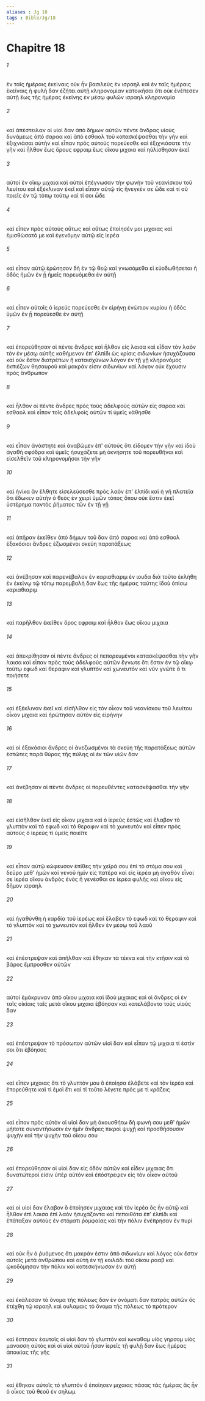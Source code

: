 ```yaml
---
aliases : Jg 18
tags : Bible/Jg/18
---
```


# Chapitre 18

###### 1
ἐν ταῖς ἡμέραις ἐκείναις οὐκ ἦν βασιλεὺς ἐν ισραηλ καὶ ἐν ταῖς ἡμέραις ἐκείναις ἡ φυλὴ δαν ἐζήτει αὑτῇ κληρονομίαν κατοικῆσαι ὅτι οὐκ ἐνέπεσεν αὐτῇ ἕως τῆς ἡμέρας ἐκείνης ἐν μέσῳ φυλῶν ισραηλ κληρονομία
###### 2
καὶ ἀπέστειλαν οἱ υἱοὶ δαν ἀπὸ δήμων αὐτῶν πέντε ἄνδρας υἱοὺς δυνάμεως ἀπὸ σαραα καὶ ἀπὸ εσθαολ τοῦ κατασκέψασθαι τὴν γῆν καὶ ἐξιχνιάσαι αὐτὴν καὶ εἶπαν πρὸς αὐτούς πορεύεσθε καὶ ἐξιχνιάσατε τὴν γῆν καὶ ἦλθον ἕως ὄρους εφραιμ ἕως οἴκου μιχαια καὶ ηὐλίσθησαν ἐκεῖ
###### 3
αὐτοὶ ἐν οἴκῳ μιχαια καὶ αὐτοὶ ἐπέγνωσαν τὴν φωνὴν τοῦ νεανίσκου τοῦ λευίτου καὶ ἐξέκλιναν ἐκεῖ καὶ εἶπαν αὐτῷ τίς ἤνεγκέν σε ὧδε καὶ τί σὺ ποιεῖς ἐν τῷ τόπῳ τούτῳ καὶ τί σοι ὧδε
###### 4
καὶ εἶπεν πρὸς αὐτούς οὕτως καὶ οὕτως ἐποίησέν μοι μιχαιας καὶ ἐμισθώσατό με καὶ ἐγενόμην αὐτῷ εἰς ἱερέα
###### 5
καὶ εἶπαν αὐτῷ ἐρώτησον δὴ ἐν τῷ θεῷ καὶ γνωσόμεθα εἰ εὐοδωθήσεται ἡ ὁδὸς ἡμῶν ἐν ᾗ ἡμεῖς πορευόμεθα ἐν αὐτῇ
###### 6
καὶ εἶπεν αὐτοῖς ὁ ἱερεύς πορεύεσθε ἐν εἰρήνῃ ἐνώπιον κυρίου ἡ ὁδὸς ὑμῶν ἐν ᾗ πορεύεσθε ἐν αὐτῇ
###### 7
καὶ ἐπορεύθησαν οἱ πέντε ἄνδρες καὶ ἦλθον εἰς λαισα καὶ εἶδαν τὸν λαὸν τὸν ἐν μέσῳ αὐτῆς καθήμενον ἐπ' ἐλπίδι ὡς κρίσις σιδωνίων ἡσυχάζουσα καὶ οὐκ ἔστιν διατρέπων ἢ καταισχύνων λόγον ἐν τῇ γῇ κληρονόμος ἐκπιέζων θησαυροῦ καὶ μακράν εἰσιν σιδωνίων καὶ λόγον οὐκ ἔχουσιν πρὸς ἄνθρωπον
###### 8
καὶ ἦλθον οἱ πέντε ἄνδρες πρὸς τοὺς ἀδελφοὺς αὐτῶν εἰς σαραα καὶ εσθαολ καὶ εἶπον τοῖς ἀδελφοῖς αὐτῶν τί ὑμεῖς κάθησθε
###### 9
καὶ εἶπαν ἀνάστητε καὶ ἀναβῶμεν ἐπ' αὐτούς ὅτι εἴδομεν τὴν γῆν καὶ ἰδοὺ ἀγαθὴ σφόδρα καὶ ὑμεῖς ἡσυχάζετε μὴ ὀκνήσητε τοῦ πορευθῆναι καὶ εἰσελθεῖν τοῦ κληρονομῆσαι τὴν γῆν
###### 10
καὶ ἡνίκα ἂν ἔλθητε εἰσελεύσεσθε πρὸς λαὸν ἐπ' ἐλπίδι καὶ ἡ γῆ πλατεῖα ὅτι ἔδωκεν αὐτὴν ὁ θεὸς ἐν χειρὶ ὑμῶν τόπος ὅπου οὐκ ἔστιν ἐκεῖ ὑστέρημα παντὸς ῥήματος τῶν ἐν τῇ γῇ
###### 11
καὶ ἀπῆραν ἐκεῖθεν ἀπὸ δήμων τοῦ δαν ἀπὸ σαραα καὶ ἀπὸ εσθαολ ἑξακόσιοι ἄνδρες ἐζωσμένοι σκεύη παρατάξεως
###### 12
καὶ ἀνέβησαν καὶ παρενέβαλον ἐν καριαθιαριμ ἐν ιουδα διὰ τοῦτο ἐκλήθη ἐν ἐκείνῳ τῷ τόπῳ παρεμβολὴ δαν ἕως τῆς ἡμέρας ταύτης ἰδοὺ ὀπίσω καριαθιαριμ
###### 13
καὶ παρῆλθον ἐκεῖθεν ὄρος εφραιμ καὶ ἦλθον ἕως οἴκου μιχαια
###### 14
καὶ ἀπεκρίθησαν οἱ πέντε ἄνδρες οἱ πεπορευμένοι κατασκέψασθαι τὴν γῆν λαισα καὶ εἶπαν πρὸς τοὺς ἀδελφοὺς αὐτῶν ἔγνωτε ὅτι ἔστιν ἐν τῷ οἴκῳ τούτῳ εφωδ καὶ θεραφιν καὶ γλυπτὸν καὶ χωνευτόν καὶ νῦν γνῶτε ὅ τι ποιήσετε
###### 15
καὶ ἐξέκλιναν ἐκεῖ καὶ εἰσῆλθον εἰς τὸν οἶκον τοῦ νεανίσκου τοῦ λευίτου οἶκον μιχαια καὶ ἠρώτησαν αὐτὸν εἰς εἰρήνην
###### 16
καὶ οἱ ἑξακόσιοι ἄνδρες οἱ ἀνεζωσμένοι τὰ σκεύη τῆς παρατάξεως αὐτῶν ἑστῶτες παρὰ θύρας τῆς πύλης οἱ ἐκ τῶν υἱῶν δαν
###### 17
καὶ ἀνέβησαν οἱ πέντε ἄνδρες οἱ πορευθέντες κατασκέψασθαι τὴν γῆν
###### 18
καὶ εἰσῆλθον ἐκεῖ εἰς οἶκον μιχαια καὶ ὁ ἱερεὺς ἑστώς καὶ ἔλαβον τὸ γλυπτὸν καὶ τὸ εφωδ καὶ τὸ θεραφιν καὶ τὸ χωνευτόν καὶ εἶπεν πρὸς αὐτοὺς ὁ ἱερεύς τί ὑμεῖς ποιεῖτε
###### 19
καὶ εἶπαν αὐτῷ κώφευσον ἐπίθες τὴν χεῖρά σου ἐπὶ τὸ στόμα σου καὶ δεῦρο μεθ' ἡμῶν καὶ γενοῦ ἡμῖν εἰς πατέρα καὶ εἰς ἱερέα μὴ ἀγαθὸν εἶναί σε ἱερέα οἴκου ἀνδρὸς ἑνὸς ἢ γενέσθαι σε ἱερέα φυλῆς καὶ οἴκου εἰς δῆμον ισραηλ
###### 20
καὶ ἠγαθύνθη ἡ καρδία τοῦ ἱερέως καὶ ἔλαβεν τὸ εφωδ καὶ τὸ θεραφιν καὶ τὸ γλυπτὸν καὶ τὸ χωνευτὸν καὶ ἦλθεν ἐν μέσῳ τοῦ λαοῦ
###### 21
καὶ ἐπέστρεψαν καὶ ἀπῆλθαν καὶ ἔθηκαν τὰ τέκνα καὶ τὴν κτῆσιν καὶ τὸ βάρος ἔμπροσθεν αὐτῶν
###### 22
αὐτοὶ ἐμάκρυναν ἀπὸ οἴκου μιχαια καὶ ἰδοὺ μιχαιας καὶ οἱ ἄνδρες οἱ ἐν ταῖς οἰκίαις ταῖς μετὰ οἴκου μιχαια ἐβόησαν καὶ κατελάβοντο τοὺς υἱοὺς δαν
###### 23
καὶ ἐπέστρεψαν τὸ πρόσωπον αὐτῶν υἱοὶ δαν καὶ εἶπαν τῷ μιχαια τί ἐστίν σοι ὅτι ἐβόησας
###### 24
καὶ εἶπεν μιχαιας ὅτι τὸ γλυπτόν μου ὃ ἐποίησα ἐλάβετε καὶ τὸν ἱερέα καὶ ἐπορεύθητε καὶ τί ἐμοὶ ἔτι καὶ τί τοῦτο λέγετε πρός με τί κράζεις
###### 25
καὶ εἶπον πρὸς αὐτὸν οἱ υἱοὶ δαν μὴ ἀκουσθήτω δὴ φωνή σου μεθ' ἡμῶν μήποτε συναντήσωσιν ἐν ἡμῖν ἄνδρες πικροὶ ψυχῇ καὶ προσθήσουσιν ψυχὴν καὶ τὴν ψυχὴν τοῦ οἴκου σου
###### 26
καὶ ἐπορεύθησαν οἱ υἱοὶ δαν εἰς ὁδὸν αὐτῶν καὶ εἶδεν μιχαιας ὅτι δυνατώτεροί εἰσιν ὑπὲρ αὐτόν καὶ ἐπόστρεψεν εἰς τὸν οἶκον αὐτοῦ
###### 27
καὶ οἱ υἱοὶ δαν ἔλαβον ὃ ἐποίησεν μιχαιας καὶ τὸν ἱερέα ὃς ἦν αὐτῷ καὶ ἦλθον ἐπὶ λαισα ἐπὶ λαὸν ἡσυχάζοντα καὶ πεποιθότα ἐπ' ἐλπίδι καὶ ἐπάταξαν αὐτοὺς ἐν στόματι ῥομφαίας καὶ τὴν πόλιν ἐνέπρησαν ἐν πυρί
###### 28
καὶ οὐκ ἦν ὁ ῥυόμενος ὅτι μακράν ἐστιν ἀπὸ σιδωνίων καὶ λόγος οὐκ ἔστιν αὐτοῖς μετὰ ἀνθρώπου καὶ αὐτὴ ἐν τῇ κοιλάδι τοῦ οἴκου ρααβ καὶ ᾠκοδόμησαν τὴν πόλιν καὶ κατεσκήνωσαν ἐν αὐτῇ
###### 29
καὶ ἐκάλεσαν τὸ ὄνομα τῆς πόλεως δαν ἐν ὀνόματι δαν πατρὸς αὐτῶν ὃς ἐτέχθη τῷ ισραηλ καὶ ουλαμαις τὸ ὄνομα τῆς πόλεως τὸ πρότερον
###### 30
καὶ ἔστησαν ἑαυτοῖς οἱ υἱοὶ δαν τὸ γλυπτόν καὶ ιωναθαμ υἱὸς γηρσομ υἱὸς μανασση αὐτὸς καὶ οἱ υἱοὶ αὐτοῦ ἦσαν ἱερεῖς τῇ φυλῇ δαν ἕως ἡμέρας ἀποικίας τῆς γῆς
###### 31
καὶ ἔθηκαν αὐτοῖς τὸ γλυπτόν ὃ ἐποίησεν μιχαιας πάσας τὰς ἡμέρας ἃς ἦν ὁ οἶκος τοῦ θεοῦ ἐν σηλωμ
